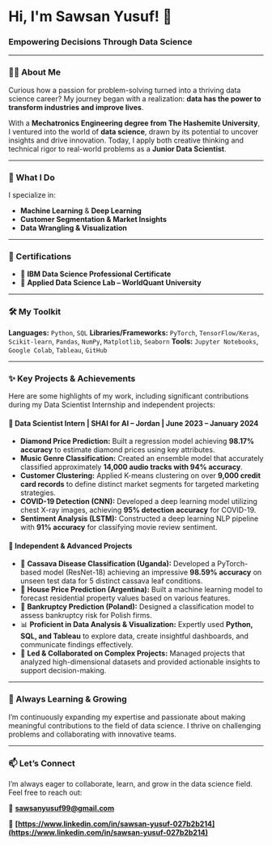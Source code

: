 # Hi, I'm Sawsan Yusuf! 👋

### Empowering Decisions Through Data Science

---

### 👩‍💻 About Me

Curious how a passion for problem-solving turned into a thriving data science career?
My journey began with a realization: **data has the power to transform industries and improve lives**.

With a **Mechatronics Engineering degree from The Hashemite University**, I ventured into the world of **data science**, drawn by its potential to uncover insights and drive innovation. Today, I apply both creative thinking and technical rigor to real-world problems as a **Junior Data Scientist**.

---

### 🚀 What I Do

I specialize in:

* **Machine Learning** & **Deep Learning**
* **Customer Segmentation & Market Insights**
* **Data Wrangling & Visualization**

---

### 🎯 Certifications

* 🏅 **IBM Data Science Professional Certificate**
* 🧠 **Applied Data Science Lab – WorldQuant University**

---

### 🛠️ My Toolkit

**Languages:** `Python`, `SQL`
**Libraries/Frameworks:** `PyTorch`, `TensorFlow/Keras`, `Scikit-learn`, `Pandas`, `NumPy`, `Matplotlib`, `Seaborn`
**Tools:** `Jupyter Notebooks`, `Google Colab`, `Tableau`, `GitHub`

---

### ✨ Key Projects & Achievements

Here are some highlights of my work, including significant contributions during my Data Scientist Internship and independent projects:

#### 💼 Data Scientist Intern | SHAI for AI – Jordan | June 2023 – January 2024

* **Diamond Price Prediction:** Built a regression model achieving **98.17% accuracy** to estimate diamond prices using key attributes.
* **Music Genre Classification:** Created an ensemble model that accurately classified approximately **14,000 audio tracks with 94% accuracy**.
* **Customer Clustering:** Applied K-means clustering on over **9,000 credit card records** to define distinct market segments for targeted marketing strategies.
* **COVID-19 Detection (CNN):** Developed a deep learning model utilizing chest X-ray images, achieving **95% detection accuracy** for COVID-19.
* **Sentiment Analysis (LSTM):** Constructed a deep learning NLP pipeline with **91% accuracy** for classifying movie review sentiment.

#### 🌟 Independent & Advanced Projects

* 🌿 **Cassava Disease Classification (Uganda):** Developed a PyTorch-based model (ResNet-18) achieving an impressive **98.59% accuracy** on unseen test data for 5 distinct cassava leaf conditions.
* 🏡 **House Price Prediction (Argentina):** Built a machine learning model to forecast residential property values based on various features.
* 🏦 **Bankruptcy Prediction (Poland):** Designed a classification model to assess bankruptcy risk for Polish firms.
* 📊 **Proficient in Data Analysis & Visualization:** Expertly used **Python, SQL, and Tableau** to explore data, create insightful dashboards, and communicate findings effectively.
* 🤝 **Led & Collaborated on Complex Projects:** Managed projects that analyzed high-dimensional datasets and provided actionable insights to support decision-making.

---

### 🌱 Always Learning & Growing

I’m continuously expanding my expertise and passionate about making meaningful contributions to the field of data science. I thrive on challenging problems and collaborating with innovative teams.

---

### 📫 Let’s Connect

I’m always eager to collaborate, learn, and grow in the data science field.
Feel free to reach out:

📧 **[sawsanyusuf99@gmail.com](mailto:sawsanyusuf99@gmail.com)**

🔗 **[https://www.linkedin.com/in/sawsan-yusuf-027b2b214](https://www.linkedin.com/in/sawsan-yusuf-027b2b214)**

